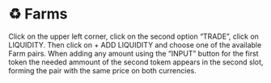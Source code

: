 # ♻ Farms

Click on the upper left corner, click on the second option “TRADE”, click on LIQUIDITY. Then click on + ADD LIQUIDITY and choose one of the available Farm pairs. When adding any amount using the “INPUT” button for the first token the needed ammount of the second tokem appears in the second slot, forming the pair with the same price on both currencies.
